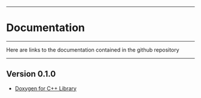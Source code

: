 -----------------------------
# **Documentation**
----------------------------
Here are links to the documentation contained in the github repository
___________________________
## **Version 0.1.0**

* [Doxygen for C++ Library](https://wzeren.github.io/Displaced-Decay-Counter/docDir/doxygen/CC/html/index.html)
